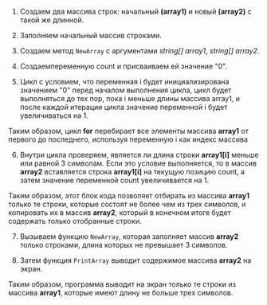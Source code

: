 1. Создаем два массива строк: начальный **(array1)** и новый **(array2)** с такой же длинной.

2. Заполняем начальный массив строками.

3. Создаем метод `NewArray` с аргументами 
*string[] array1*, *string[] array2*.

4. Создаемпеременную count и присваиваем ей значение "0".

5. Цикл с условием, что переменная i будет инициализирована значением "0" перед началом выполнения цикла, цикл будет выполняться до тех пор, пока i меньше длины массива array1, и после каждой итерации цикла значение переменной i будет увеличиваться на 1. 

Таким образом, цикл **for** перебирает все элементы массива **array1** от первого до последнего, используя переменную i как индекс массива

 6. Внутри цикла проверяем, является ли длина строки **array1[i]** меньше или равной 3 символам. Если это условие выполняется, то в массив **array2** вставляется строка **array1[i]** на текущую позицию count, а затем значение переменной count увеличивается на 1.

Таким образом, этот блок кода позволяет отбирать из массива **array1** только те строки, которые состоят не более чем из трех символов, и копировать их в массив **array2**, который в конечном итоге будет содержать только отобранные строки.

7. Вызываем функцию `NewArray`, которая заполняет массив **array2** только строками, длина которых не превышает 3 символов.

8. Затем функция `PrintArray` выводит содержимое массива **array2** на экран. 

Таким образом, программа выводит на экран только те строки из массива **array1**, которые имеют длину не больше трех символов.